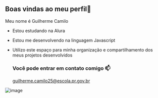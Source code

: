 ## Boas vindas ao meu perfil👋

Meu nome é Guilherme Camilo

- Estou estudando na Alura
- Estou me desenvolvendo na linguagem Javascript
- Utilizo este espaço para minha organização e compartilhamento dos meus projetos desenvolvidos

  ### Você pode entrar em contato comigo 📫
  
  guilherme.camilo25@escola.pr.gov.br
  
![image](https://github.com/user-attachments/assets/1226db84-11bb-4a7a-a293-3bc986a2e6a5)
